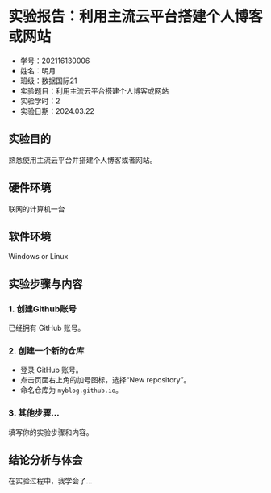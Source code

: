 # 实验报告：利用主流云平台搭建个人博客或网站

- 学号：202116130006
- 姓名：明月
- 班级：数据国际21
- 实验题目：利用主流云平台搭建个人博客或网站
- 实验学时：2
- 实验日期：2024.03.22

## 实验目的

熟悉使用主流云平台并搭建个人博客或者网站。

## 硬件环境

联网的计算机一台

## 软件环境

Windows or Linux

## 实验步骤与内容

### 1. 创建Github账号

已经拥有 GitHub 账号。

### 2. 创建一个新的仓库

- 登录 GitHub 账号。
- 点击页面右上角的加号图标，选择“New repository”。
- 命名仓库为 `myblog.github.io`。

### 3. 其他步骤...

填写你的实验步骤和内容。

## 结论分析与体会

在实验过程中，我学会了...

